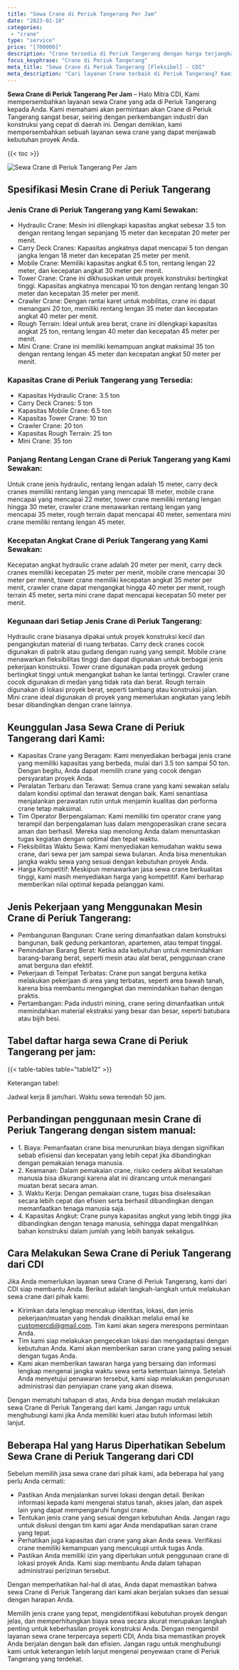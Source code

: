 ```yaml
---
title: "Sewa Crane di Periuk Tangerang Per Jam"
date: "2023-01-18"
categories:
 - "crane"
type: "service"
price: "[700000]"
description: "Crane tersedia di Periuk Tangerang dengan harga terjangkau. Crane sering digunakan untuk proyek konstruksi sebagai peralatan andal yang tangguh. Hubungi kami untuk info lengkap."
focus_keyphrase: "Crane di Periuk Tangerang"
meta_title: "Sewa Crane di Periuk Tangerang [Fleksibel] - CDI"
meta_description: "Cari layanan Crane terbaik di Periuk Tangerang? Kami menyediakan Crane berkualitas untuk pengangkatan berat. Nikmati harga terbaik hari ini."
---
```


**Sewa Crane di Periuk Tangerang Per Jam** – Halo Mitra CDI, Kami mempersembahkan layanan sewa Crane yang ada di Periuk Tangerang kepada Anda. Kami memahami akan permintaan akan Crane di Periuk Tangerang sangat besar, seiring dengan perkembangan industri dan konstruksi yang cepat di daerah ini. Dengan demikian, kami mempersembahkan sebuah layanan sewa crane yang dapat menjawab kebutuhan proyek Anda.

{{< toc >}}

![Sewa Crane di Periuk Tangerang Per Jam](/images/crane/crane-08.jpg)

## Spesifikasi Mesin Crane di Periuk Tangerang

### Jenis Crane di Periuk Tangerang yang Kami Sewakan:

*   Hydraulic Crane: Mesin ini dilengkapi kapasitas angkat sebesar 3.5 ton dengan rentang lengan sepanjang 15 meter dan kecepatan 20 meter per menit.
*   Carry Deck Cranes: Kapasitas angkatnya dapat mencapai 5 ton dengan jangka lengan 18 meter dan kecepatan 25 meter per menit.
*   Mobile Crane: Memiliki kapasitas angkat 6.5 ton, rentang lengan 22 meter, dan kecepatan angkat 30 meter per menit.
*   Tower Crane: Crane ini dikhususkan untuk proyek konstruksi bertingkat tinggi. Kapasitas angkatnya mencapai 10 ton dengan rentang lengan 30 meter dan kecepatan 35 meter per menit.
*   Crawler Crane: Dengan rantai karet untuk mobilitas, crane ini dapat menangani 20 ton, memiliki rentang lengan 35 meter dan kecepatan angkat 40 meter per menit.
*   Rough Terrain: Ideal untuk area berat, crane ini dilengkapi kapasitas angkat 25 ton, rentang lengan 40 meter dan kecepatan 45 meter per menit.
*   Mini Crane: Crane ini memiliki kemampuan angkat maksimal 35 ton dengan rentang lengan 45 meter dan kecepatan angkat 50 meter per menit.

### Kapasitas Crane di Periuk Tangerang yang Tersedia:

*   Kapasitas Hydraulic Crane: 3.5 ton
*   Carry Deck Cranes: 5 ton
*   Kapasitas Mobile Crane: 6.5 ton
*   Kapasitas Tower Crane: 10 ton
*   Crawler Crane: 20 ton
*   Kapasitas Rough Terrain: 25 ton
*   Mini Crane: 35 ton

### Panjang Rentang Lengan Crane di Periuk Tangerang yang Kami Sewakan:

Untuk crane jenis hydraulic, rentang lengan adalah 15 meter, carry deck cranes memiliki rentang lengan yang mencapai 18 meter, mobile crane mencapai yang mencapai 22 meter, tower crane memiliki rentang lengan hingga 30 meter, crawler crane menawarkan rentang lengan yang mencapai 35 meter, rough terrain dapat mencapai 40 meter, sementara mini crane memiliki rentang lengan 45 meter.

### Kecepatan Angkat Crane di Periuk Tangerang yang Kami Sewakan:

Kecepatan angkat hydraulic crane adalah 20 meter per menit, carry deck cranes memiliki kecepatan 25 meter per menit, mobile crane mencapai 30 meter per menit, tower crane memiliki kecepatan angkat 35 meter per menit, crawler crane dapat mengangkat hingga 40 meter per menit, rough terrain 45 meter, serta mini crane dapat mencapai kecepatan 50 meter per menit.

### Kegunaan dari Setiap Jenis Crane di Periuk Tangerang:

Hydraulic crane biasanya dipakai untuk proyek konstruksi kecil dan pengangkutan material di ruang terbatas. Carry deck cranes cocok digunakan di pabrik atau gudang dengan ruang yang sempit. Mobile crane menawarkan fleksibilitas tinggi dan dapat digunakan untuk berbagai jenis pekerjaan konstruksi. Tower crane digunakan pada proyek gedung bertingkat tinggi untuk mengangkat bahan ke lantai tertinggi. Crawler crane cocok digunakan di medan yang tidak rata dan berat. Rough terrain digunakan di lokasi proyek berat, seperti tambang atau konstruksi jalan. Mini crane ideal digunakan di proyek yang memerlukan angkatan yang lebih besar dibandingkan dengan crane lainnya.

## Keunggulan Jasa Sewa Crane di Periuk Tangerang dari Kami:

*   Kapasitas Crane yang Beragam: Kami menyediakan berbagai jenis crane yang memiliki kapasitas yang berbeda, mulai dari 3.5 ton sampai 50 ton. Dengan begitu, Anda dapat memilih crane yang cocok dengan persyaratan proyek Anda.
*   Peralatan Terbaru dan Terawat: Semua crane yang kami sewakan selalu dalam kondisi optimal dan terawat dengan baik. Kami senantiasa menjalankan perawatan rutin untuk menjamin kualitas dan performa crane tetap maksimal.
*   Tim Operator Berpengalaman: Kami memiliki tim operator crane yang terampil dan berpengalaman luas dalam mengoperasikan crane secara aman dan berhasil. Mereka siap menolong Anda dalam menuntaskan tugas kegiatan dengan optimal dan tepat waktu.
*   Fleksibilitas Waktu Sewa: Kami menyediakan kemudahan waktu sewa crane, dari sewa per jam sampai sewa bulanan. Anda bisa menentukan jangka waktu sewa yang sesuai dengan kebutuhan proyek Anda.
*   Harga Kompetitif: Meskipun menawarkan jasa sewa crane berkualitas tinggi, kami masih menyediakan harga yang kompetitif. Kami berharap memberikan nilai optimal kepada pelanggan kami.

## Jenis Pekerjaan yang Menggunakan Mesin Crane di Periuk Tangerang:

*   Pembangunan Bangunan: Crane sering dimanfaatkan dalam konstruksi bangunan, baik gedung perkantoran, apartemen, atau tempat tinggal.
*   Pemindahan Barang Berat: Ketika ada kebutuhan untuk memindahkan barang-barang berat, seperti mesin atau alat berat, penggunaan crane amat berguna dan efektif.
*   Pekerjaan di Tempat Terbatas: Crane pun sangat berguna ketika melakukan pekerjaan di area yang terbatas, seperti area bawah tanah, karena bisa membantu mengangkat dan memindahkan bahan dengan praktis.
*   Pertambangan: Pada industri mining, crane sering dimanfaatkan untuk memindahkan material ekstraksi yang besar dan besar, seperti batubara atau bijih besi.

## Tabel daftar harga sewa Crane di Periuk Tangerang per jam:

{{< table-tables table="table12" >}}

Keterangan tabel:

Jadwal kerja 8 jam/hari. Waktu sewa terendah 50 jam.

## Perbandingan penggunaan mesin Crane di Periuk Tangerang dengan sistem manual:

*   1\. Biaya: Pemanfaatan crane bisa menurunkan biaya dengan signifikan sebab efisiensi dan kecepatan yang lebih cepat jika dibandingkan dengan pemakaian tenaga manusia.
*   2\. Keamanan: Dalam pemakaian crane, risiko cedera akibat kesalahan manusia bisa dikurangi karena alat ini dirancang untuk menangani muatan berat secara aman.
*   3\. Waktu Kerja: Dengan pemakaian crane, tugas bisa diselesaikan secara lebih cepat dan efisien serta berhasil dibandingkan dengan memanfaatkan tenaga manusia saja.
*   4\. Kapasitas Angkut: Crane punya kapasitas angkut yang lebih tinggi jika dibandingkan dengan tenaga manusia, sehingga dapat mengalihkan bahan konstruksi dalam jumlah yang lebih banyak sekaligus.

## Cara Melakukan Sewa Crane di Periuk Tangerang dari CDI

Jika Anda memerlukan layanan sewa Crane di Periuk Tangerang, kami dari CDI siap membantu Anda. Berikut adalah langkah-langkah untuk melakukan sewa crane dari pihak kami:

*   Kirimkan data lengkap mencakup identitas, lokasi, dan jenis pekerjaan/muatan yang hendak dinaikkan melalui email ke customercdi@gmail.com. Tim kami akan segera merespons permintaan Anda.
*   Tim kami siap melakukan pengecekan lokasi dan mengadaptasi dengan kebutuhan Anda. Kami akan memberikan saran crane yang paling sesuai dengan tugas Anda.
*   Kami akan memberikan tawaran harga yang bersaing dan informasi lengkap mengenai jangka waktu sewa serta ketentuan lainnya. Setelah Anda menyetujui penawaran tersebut, kami siap melakukan pengurusan administrasi dan penyiapan crane yang akan disewa.

Dengan mematuhi tahapan di atas, Anda bisa dengan mudah melakukan sewa Crane di Periuk Tangerang dari kami. Jangan ragu untuk menghubungi kami jika Anda memiliki kueri atau butuh informasi lebih lanjut.

## Beberapa Hal yang Harus Diperhatikan Sebelum Sewa Crane di Periuk Tangerang dari CDI

Sebelum memilih jasa sewa crane dari pihak kami, ada beberapa hal yang perlu Anda cermati:

*   Pastikan Anda menjalankan survei lokasi dengan detail. Berikan informasi kepada kami mengenai status tanah, akses jalan, dan aspek lain yang dapat mempengaruhi fungsi crane.
*   Tentukan jenis crane yang sesuai dengan kebutuhan Anda. Jangan ragu untuk diskusi dengan tim kami agar Anda mendapatkan saran crane yang tepat.
*   Perhatikan juga kapasitas dari crane yang akan Anda sewa. Verifikasi crane memiliki kemampuan yang mencukupi untuk tugas Anda.
*   Pastikan Anda memiliki izin yang diperlukan untuk penggunaan crane di lokasi proyek Anda. Kami siap membantu Anda dalam tahapan administrasi perizinan tersebut.

Dengan memperhatikan hal-hal di atas, Anda dapat memastikan bahwa sewa Crane di Periuk Tangerang dari kami akan berjalan sukses dan sesuai dengan harapan Anda.

Memilih jenis crane yang tepat, mengidentifikasi kebutuhan proyek dengan jelas, dan memperhitungkan biaya sewa secara akurat merupakan langkah penting untuk keberhasilan proyek konstruksi Anda. Dengan mengambil layanan sewa crane terpercaya seperti CDI, Anda bisa memastikan proyek Anda berjalan dengan baik dan efisien. Jangan ragu untuk menghubungi kami untuk keterangan lebih lanjut mengenai penyewaan crane di Periuk Tangerang yang terdekat.